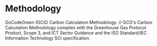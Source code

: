 # Methodology
GoCodeGreen (GCG) Carbon Calculation Methodology. //
GCG's Carbon Calculation Methodology complies with the Greenhouse Gas Protocol Product, Scope 3, and ICT Sector Guidance and the ISO Standard/IEC Information Technology SCI specification.
